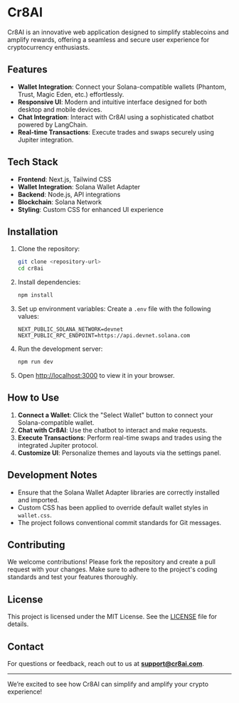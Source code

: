 # Cr8AI

Cr8AI is an innovative web application designed to simplify stablecoins and amplify rewards, offering a seamless and secure user experience for cryptocurrency enthusiasts.

## Features

- **Wallet Integration**: Connect your Solana-compatible wallets (Phantom, Trust, Magic Eden, etc.) effortlessly.
- **Responsive UI**: Modern and intuitive interface designed for both desktop and mobile devices.
- **Chat Integration**: Interact with Cr8AI using a sophisticated chatbot powered by LangChain.
- **Real-time Transactions**: Execute trades and swaps securely using Jupiter integration.

## Tech Stack

- **Frontend**: Next.js, Tailwind CSS
- **Wallet Integration**: Solana Wallet Adapter
- **Backend**: Node.js, API integrations
- **Blockchain**: Solana Network
- **Styling**: Custom CSS for enhanced UI experience

## Installation

1. Clone the repository:
   ```bash
   git clone <repository-url>
   cd cr8ai
   ```

2. Install dependencies:
   ```bash
   npm install
   ```

3. Set up environment variables:
   Create a `.env` file with the following values:
   ```env
   NEXT_PUBLIC_SOLANA_NETWORK=devnet
   NEXT_PUBLIC_RPC_ENDPOINT=https://api.devnet.solana.com
   ```

4. Run the development server:
   ```bash
   npm run dev
   ```

5. Open [http://localhost:3000](http://localhost:3000) to view it in your browser.

## How to Use

1. **Connect a Wallet**: Click the "Select Wallet" button to connect your Solana-compatible wallet.
2. **Chat with Cr8AI**: Use the chatbot to interact and make requests.
3. **Execute Transactions**: Perform real-time swaps and trades using the integrated Jupiter protocol.
4. **Customize UI**: Personalize themes and layouts via the settings panel.

## Development Notes

- Ensure that the Solana Wallet Adapter libraries are correctly installed and imported.
- Custom CSS has been applied to override default wallet styles in `wallet.css`.
- The project follows conventional commit standards for Git messages.

## Contributing

We welcome contributions! Please fork the repository and create a pull request with your changes. Make sure to adhere to the project's coding standards and test your features thoroughly.

## License

This project is licensed under the MIT License. See the [LICENSE](LICENSE) file for details.

## Contact

For questions or feedback, reach out to us at **support@cr8ai.com**.

---

We’re excited to see how Cr8AI can simplify and amplify your crypto experience!